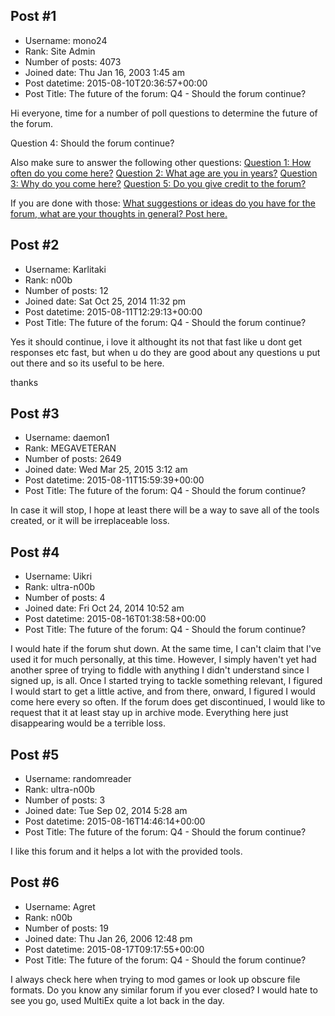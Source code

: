 ## Post #1
- Username: mono24
- Rank: Site Admin
- Number of posts: 4073
- Joined date: Thu Jan 16, 2003 1:45 am
- Post datetime: 2015-08-10T20:36:57+00:00
- Post Title: The future of the forum: Q4 - Should the forum continue?

Hi everyone, time for a number of poll questions to determine the future of the forum. 

Question 4: Should the forum continue? 

Also make sure to answer the following other questions:
[Question 1: How often do you come here?](http://forum.xentax.com/viewtopic.php?f=28&t=13175)
[Question 2: What age are you in years?](http://forum.xentax.com/viewtopic.php?f=28&t=13176)
[Question 3: Why do you come here?](http://forum.xentax.com/viewtopic.php?f=28&t=13177)
[Question 5: Do you give credit to the forum?](http://forum.xentax.com/viewtopic.php?f=28&t=13179)

If you are done with those: [What suggestions or ideas do you have for the forum, what are your thoughts in general? Post here.](http://forum.xentax.com/viewtopic.php?f=28&t=13180)
## Post #2
- Username: Karlitaki
- Rank: n00b
- Number of posts: 12
- Joined date: Sat Oct 25, 2014 11:32 pm
- Post datetime: 2015-08-11T12:29:13+00:00
- Post Title: The future of the forum: Q4 - Should the forum continue?

Yes it should continue, i love it althought its not that fast like u dont get responses etc fast, but  when u do they are good about any questions u put out there and so its useful to be here.

thanks
## Post #3
- Username: daemon1
- Rank: MEGAVETERAN
- Number of posts: 2649
- Joined date: Wed Mar 25, 2015 3:12 am
- Post datetime: 2015-08-11T15:59:39+00:00
- Post Title: The future of the forum: Q4 - Should the forum continue?

In case it will stop, I hope at least there will be a way to save all of the tools created, or it will be irreplaceable loss.
## Post #4
- Username: Uikri
- Rank: ultra-n00b
- Number of posts: 4
- Joined date: Fri Oct 24, 2014 10:52 am
- Post datetime: 2015-08-16T01:38:58+00:00
- Post Title: The future of the forum: Q4 - Should the forum continue?

I would hate if the forum shut down. At the same time, I can't claim that I've used it for much personally, at this time. However, I simply haven't yet had another spree of trying to fiddle with anything I didn't understand since I signed up, is all. Once I started trying to tackle something relevant, I figured I would start to get a little active, and from there, onward, I figured I would come here every so often. If the forum does get discontinued, I would like to request that it at least stay up in archive mode. Everything here just disappearing would be a terrible loss.
## Post #5
- Username: randomreader
- Rank: ultra-n00b
- Number of posts: 3
- Joined date: Tue Sep 02, 2014 5:28 am
- Post datetime: 2015-08-16T14:46:14+00:00
- Post Title: The future of the forum: Q4 - Should the forum continue?

I like this forum and it helps a lot with the provided tools.
## Post #6
- Username: Agret
- Rank: n00b
- Number of posts: 19
- Joined date: Thu Jan 26, 2006 12:48 pm
- Post datetime: 2015-08-17T09:17:55+00:00
- Post Title: The future of the forum: Q4 - Should the forum continue?

I always check here when trying to mod games or look up obscure file formats. Do you know any similar forum if you ever closed? I would hate to see you go, used MultiEx quite a lot back in the day.
